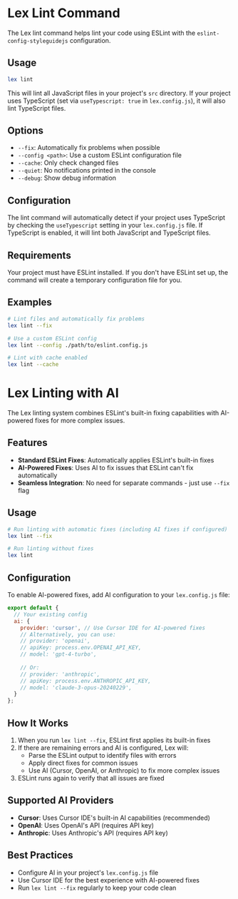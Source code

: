 # Lex Lint Command

The Lex lint command helps lint your code using ESLint with the `eslint-config-styleguidejs` configuration.

## Usage

```bash
lex lint
```

This will lint all JavaScript files in your project's `src` directory. If your project uses TypeScript (set via `useTypescript: true` in `lex.config.js`), it will also lint TypeScript files.

## Options

- `--fix`: Automatically fix problems when possible
- `--config <path>`: Use a custom ESLint configuration file
- `--cache`: Only check changed files
- `--quiet`: No notifications printed in the console
- `--debug`: Show debug information

## Configuration

The lint command will automatically detect if your project uses TypeScript by checking the `useTypescript` setting in your `lex.config.js` file. If TypeScript is enabled, it will lint both JavaScript and TypeScript files.

## Requirements

Your project must have ESLint installed. If you don't have ESLint set up, the command will create a temporary configuration file for you.

## Examples

```bash
# Lint files and automatically fix problems
lex lint --fix

# Use a custom ESLint config
lex lint --config ./path/to/eslint.config.js

# Lint with cache enabled
lex lint --cache
```

# Lex Linting with AI

The Lex linting system combines ESLint's built-in fixing capabilities with AI-powered fixes for more complex issues.

## Features

- **Standard ESLint Fixes**: Automatically applies ESLint's built-in fixes
- **AI-Powered Fixes**: Uses AI to fix issues that ESLint can't fix automatically
- **Seamless Integration**: No need for separate commands - just use `--fix` flag

## Usage

```bash
# Run linting with automatic fixes (including AI fixes if configured)
lex lint --fix

# Run linting without fixes
lex lint
```

## Configuration

To enable AI-powered fixes, add AI configuration to your `lex.config.js` file:

```javascript
export default {
  // Your existing config
  ai: {
    provider: 'cursor', // Use Cursor IDE for AI-powered fixes
    // Alternatively, you can use:
    // provider: 'openai',
    // apiKey: process.env.OPENAI_API_KEY,
    // model: 'gpt-4-turbo',
    
    // Or:
    // provider: 'anthropic',
    // apiKey: process.env.ANTHROPIC_API_KEY,
    // model: 'claude-3-opus-20240229',
  }
};
```

## How It Works

1. When you run `lex lint --fix`, ESLint first applies its built-in fixes
2. If there are remaining errors and AI is configured, Lex will:
   - Parse the ESLint output to identify files with errors
   - Apply direct fixes for common issues
   - Use AI (Cursor, OpenAI, or Anthropic) to fix more complex issues
3. ESLint runs again to verify that all issues are fixed

## Supported AI Providers

- **Cursor**: Uses Cursor IDE's built-in AI capabilities (recommended)
- **OpenAI**: Uses OpenAI's API (requires API key)
- **Anthropic**: Uses Anthropic's API (requires API key)

## Best Practices

- Configure AI in your project's `lex.config.js` file
- Use Cursor IDE for the best experience with AI-powered fixes
- Run `lex lint --fix` regularly to keep your code clean 